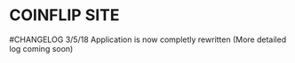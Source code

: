 # COINFLIP SITE

#CHANGELOG
3/5/18 Application is now completly rewritten (More detailed log coming soon)
